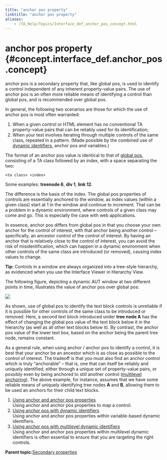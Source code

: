 ```yaml
--- 
title: "anchor pos property"
linktitle: "anchor pos property"
aliases: 
    - /TA_Help/Topics/Interface_def_anchor_pos_concept.html
---
```

# anchor pos property {#concept.interface_def.anchor_pos .concept}

anchor pos is a secondary property that, like global pos, is used to identify a control independent of any inherent property-value pairs. The use of anchor pos is an often more reliable means of identifying a control than global pos, and is recommended over global pos.

In general, the following two scenarios are those for which the use of anchor pos is most often warranted:

1.  When a given control or HTML element has no conventional TA property-value pairs that can be reliably used for its identification;
2.  When your test involves iterating through multiple controls of the same class, repeated in a pattern. \(Made possible by the combined use of [dynamic identifiers](The_test_language_dynamic_identifiers.html), anchor pos and variables.\)

The format of an anchor pos value is identical to that of [global pos](Interface_def_global_pos.html), consisting of a TA class followed by an index, with a space separating the two:

```
<ta class> <index>
```

Some examples: **treenode 6**, **div 1**, **link 12**.

The difference is the basis of the index. The global pos properties of controls are essentially anchored to the window, as index values \(within a given class\) start at 1 in the window and continue to increment. That can be a problem in a dynamic environment, where controls of a given class may come and go. This is especially the case with web applications.

In essence, anchor pos differs from global pos in that you choose your own anchor for the control of interest, with that anchor being another control – specifically, an ancestor control of the control of interest. By having an anchor that is relatively close to the control of interest, you can avoid the risk of misidentification, which can happen in a dynamic environment when other controls of the same class are introduced \(or removed\), causing index values to change.

**Tip:** Controls in a window are always organized into a tree-style hierarchy, as evidenced when you use the Interface Viewer in Hierarchy View.

The following figure, depicting a dynamic AUT window at two different points in time, illustrates the value of anchor pos over global pos:

![](../Images/anchor_pos_vs_global_pos.01.png)

As shown, use of global pos to identify the text block controls is unreliable if it is possible for other controls of the same class to be introduced or removed. Here, a second text block introduced under **tree node A** has the effect of changing the global pos value of the text block below it in the hierarchy \(as well as all other text blocks below it\). By contrast, the anchor pos value of the lower text box, based on the anchor being the parent tree node, remains constant.

As a general rule, when using anchor / anchor pos to identify a control, it is best that your anchor be an ancestor which is as close as possible to the control of interest. The tradeoff is that you must also find an anchor control which is truly “anchorable” – that is, one that can itself be reliably and uniquely identified, either through a unique set of property-value pairs, or possibly even by being anchored to still another control \([multilevel anchoring](prop_anchor.example_03.html)\). The above example, for instance, assumes that we have some reliable means of uniquely identifying tree nodes **A** and **B**, allowing them to be used an anchors for their child text blocks.

1.  [Using anchor and anchor pos properties](../../TA_Help/Topics/prop_anchor.example_01.html)  
Using anchor and anchor pos properties to map a control.
2.  [Using anchor pos with dynamic identifiers](../../TA_Help/Topics/prop_anchor.example_02.html)  
Using anchor and anchor pos properties within variable-based dynamic identifiers.
3.  [Using anchor pos with multilevel dynamic identifiers](../../TA_Help/Topics/prop_anchor.example_03.html)  
Using anchor and anchor pos properties within multilevel dynamic identifiers is often essential to ensure that you are targeting the right controls.

**Parent topic:**[Secondary properties](../../TA_Help/Topics/Interface_def_derived_properties.html)

